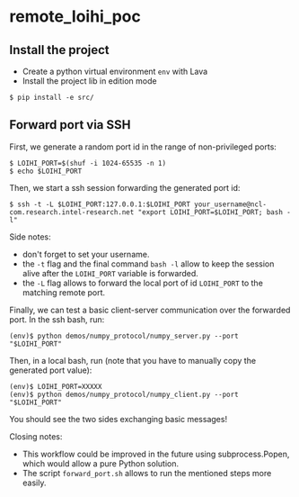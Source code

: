 # remote_loihi_poc

## Install the project

- Create a python virtual environment `env` with Lava
- Install the project lib in edition mode

```
$ pip install -e src/
```

## Forward port via SSH

First, we generate a random port id in the range of non-privileged ports:
```
$ LOIHI_PORT=$(shuf -i 1024-65535 -n 1)
$ echo $LOIHI_PORT
```
Then, we start a ssh session forwarding the generated port id:
```
$ ssh -t -L $LOIHI_PORT:127.0.0.1:$LOIHI_PORT your_username@ncl-com.research.intel-research.net "export LOIHI_PORT=$LOIHI_PORT; bash -l"
```
Side notes: 
- don't forget to set your username.
- the `-t` flag and the final command `bash -l` allow to keep the session alive after the `LOIHI_PORT` variable is forwarded.
- the `-L` flag allows to forward the local port of id `LOIHI_PORT` to the matching remote port.

Finally, we can test a basic client-server communication over the forwarded port.
In the ssh bash, run:
```
(env)$ python demos/numpy_protocol/numpy_server.py --port "$LOIHI_PORT"
```
Then, in a local bash, run (note that you have to manually copy the generated port value):
```
(env)$ LOIHI_PORT=XXXXX
(env)$ python demos/numpy_protocol/numpy_client.py --port "$LOIHI_PORT"
```

You should see the two sides exchanging basic messages!

Closing notes:
- This workflow could be improved in the future using subprocess.Popen, which would allow a pure Python solution.
- The script `forward_port.sh` allows to run the mentioned steps more easily.